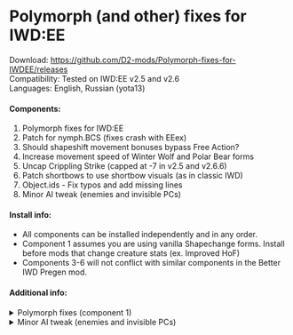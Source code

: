 # Polymorph (and other) fixes for IWD:EE
Download: https://github.com/D2-mods/Polymorph-fixes-for-IWDEE/releases  
Compatibility: Tested on IWD:EE v2.5 and v2.6  
Languages: English, Russian (yota13)


#### Components:
1. Polymorph fixes for IWD:EE
2. Patch for nymph.BCS (fixes crash with EEex)
3. Should shapeshift movement bonuses bypass Free Action?
4. Increase movement speed of Winter Wolf and Polar Bear forms
5. Uncap Crippling Strike (capped at -7 in v2.5 and v2.6.6)
6. Patch shortbows to use shortbow visuals (as in classic IWD)
7. Object.ids - Fix typos and add missing lines
8. Minor AI tweak (enemies and invisible PCs)


#### Install info:
- All components can be installed independently and in any order.
- Component 1 assumes you are using vanilla Shapechange forms. Install before mods that change creature stats (ex. Improved HoF)
- Components 3-6 will not conflict with similar components in the Better IWD Pregen mod.


#### Additional info:

<details>
  <summary>Polymorph fixes (component 1)</summary>
  
---

NOTE: Skipped if EE Fixpack is installed.

#### Polymorph Self
- removed permanent Haste from Winter Wolf, Boring Beetle, and Polar Bear

#### Shapechange
- Giant Troll Strength changed from 18 to 18/00 to match description
- Water Elemental weapon damage changed from 1d8 to 4d8 (same as Druid form)

#### Text edits (Shapechange):
- Consistent layouts and accurate stats

#### Psionic Blast
- Added missing description in v2.5 (when right-clicking the icon)
- Uses the v2.6 version as a base, with a few changes:
1. Stun duration changed to 5 rounds (from 10) to match description
2. Ability regenerates when used
3. Added back the orb animation over a stunned creature

---

</details>


<details>
  <summary>Minor AI tweak (enemies and invisible PCs)</summary>
  
---

#### Info:
  
Some enemy groups in the unmodded game will walk to and surround Player1 (first character created) if the entire party is invisible or offscreen. This prevents Player1 from moving.

This tweak changes it so that these enemies will instead walk or stand around randomly. For certain battles, enemies will still walk towards the party, but they won't surround Player1 anymore.

This will only patch official scripts included with the game.

---

</details>